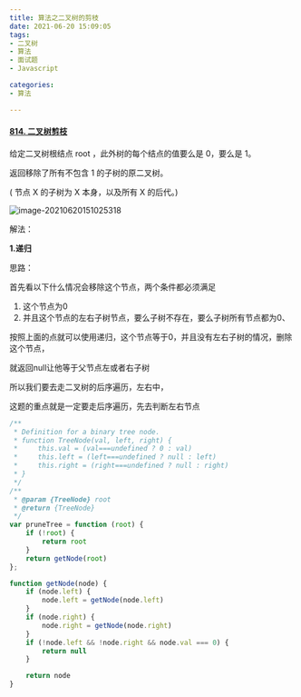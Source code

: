 ```yaml
---
title: 算法之二叉树的剪枝
date: 2021-06-20 15:09:05
tags:
- 二叉树
- 算法
- 面试题
- Javascript

categories:
- 算法

---
```


#### [814. 二叉树剪枝](https://leetcode-cn.com/problems/binary-tree-pruning/)

给定二叉树根结点 root ，此外树的每个结点的值要么是 0，要么是 1。

返回移除了所有不包含 1 的子树的原二叉树。

( 节点 X 的子树为 X 本身，以及所有 X 的后代。)

![image-20210620151025318](image-20210620151025318.png)



解法：

**1.递归**

思路：

首先看以下什么情况会移除这个节点，两个条件都必须满足

1. 这个节点为0
2. 并且这个节点的左右子树节点，要么子树不存在，要么子树所有节点都为0、

按照上面的点就可以使用递归，这个节点等于0，并且没有左右子树的情况，删除这个节点，

就返回null让他等于父节点左或者右子树

所以我们要去走二叉树的后序遍历，左右中，

这题的重点就是一定要走后序遍历，先去判断左右节点

```js
/**
 * Definition for a binary tree node.
 * function TreeNode(val, left, right) {
 *     this.val = (val===undefined ? 0 : val)
 *     this.left = (left===undefined ? null : left)
 *     this.right = (right===undefined ? null : right)
 * }
 */
/**
 * @param {TreeNode} root
 * @return {TreeNode}
 */
var pruneTree = function (root) {
    if (!root) {
        return root
    }
    return getNode(root)
};

function getNode(node) {
    if (node.left) {
        node.left = getNode(node.left)
    }
    if (node.right) {
        node.right = getNode(node.right)
    }
    if (!node.left && !node.right && node.val === 0) {
        return null
    }

    return node
}
```

